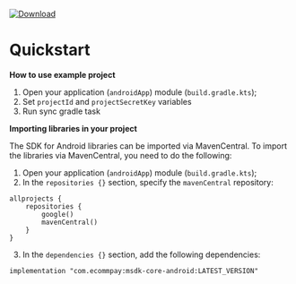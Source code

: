 [![Download](https://maven-badges.herokuapp.com/maven-central/com.ecommpay/msdk-core-android/badge.svg) ](https://maven-badges.herokuapp.com/maven-central/com.ecommpay/msdk-core-android/badge.svg)
# Quickstart

**How to use example project**
1. Open your application (`androidApp`) module (`build.gradle.kts`);
2. Set `projectId` and `projectSecretKey` variables
3. Run sync gradle task


**Importing libraries in your project**

The SDK for Android libraries can be imported via MavenCentral. To import the libraries via
MavenCentral, you need to do the following:

1. Open your application (`androidApp`)  module  (`build.gradle.kts`);
2. In the `repositories {}` section, specify the `mavenCentral` repository:
```
allprojects {
    repositories {
        google()
        mavenCentral()
    }
}
```
3. In the `dependencies {}` section, add the following dependencies:
```
implementation "com.ecommpay:msdk-core-android:LATEST_VERSION"
```
